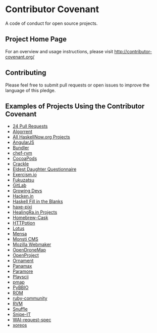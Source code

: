 Contributor Covenant
====================

A code of conduct for open source projects.

## Project Home Page

For an overview and usage instructions, please visit http://contributor-covenant.org/

## Contributing

Please feel free to submit pull requests or open issues to improve the language of this pledge.

## Examples of Projects Using the Contributor Covenant

* [24 Pull Requests](https://github.com/24pullrequests/24pullrequests)
* [Algorrent](https://github.com/algorrent/algorrent)
* [All HaskellNow.org Projects](http://www.haskellnow.org/wiki/WikiStart#Projects)
* [AngularJS](https://github.com/angular/code-of-conduct)
* [Bundler](https://github.com/bundler/bundler)
* [chef-rvm](https://github.com/fnichol/chef-rvm)
* [CocoaPods](https://github.com/cocoapods/cocoapods)
* [Crackle](https://github.com/jordanekay/Crackle)
* [Eldest Daughter Questionnaire](https://github.com/eldest-daughter/ed-questionnaire)
* [Exercism.io](https://github.com/exercism/exercism.io)
* [Fukuzatsu](https://gitlab.com/coraline/fukuzatsu/tree/master)
* [GitLab](https://github.com/gitlabhq/gitlabhq)
* [Growing Devs](https://github.com/growingdevs/growingdevs.github.io)
* [Hacken.in](https://github.com/hacken-in/website)
* [Haskell Fill in the Blanks](https://gitlab.com/cpp.cabrera/haskell-fill-in-the-blanks/tree/master)
* [haxe-pixi](https://github.com/adireddy/haxe-pixi)
* [HealingRa.in Projects](https://gitlab.com/groups/healing-rain)
* [Homebrew-Cask](https://github.com/caskroom/homebrew-cask)
* [HTTPotion](https://github.com/myfreeweb/httpotion)
* [Lotus](http://lotusrb.org/community#code-of-conduct)
* [Mensa](https://github.com/jordanekay/Mensa)
* [Monsti CMS](http://www.monsti.org/)
* [Mozilla Webmaker](https://www.webmaker.org/)
* [OpenDroneMap](https://github.com/OpenDroneMap/OpenDroneMap)
* [OpenProject](https://www.openproject.org/)
* [Ornament](https://github.com/jordanekay/Ornament)
* [Panamax](https://github.com/CenturyLinkLabs/panamax-ui)
* [Paramore](https://github.com/iancooper/Paramore)
* [Playscii](http://vectorpoem.com/playscii)
* [pmap](https://github.com/bruceadams/pmap)
* [PyBBIO](https://github.com/graycatlabs/PyBBIO)
* [ROM](https://github.com/rom-rb/rom)
* [ruby-community](https://github.com/apeiros/ruby-community)
* [RVM](https://github.com/rvm/rvm)
* [Snuffle](https://gitlab.com/coraline/snuffle/tree/master)
* [Snipe-IT](https://github.com/snipe/snipe-it)
* [WAI-request-spec](https://gitlab.com/cpp.cabrera/wai-request-spec)
* [xoreos](https://github.com/xoreos/xoreos)

